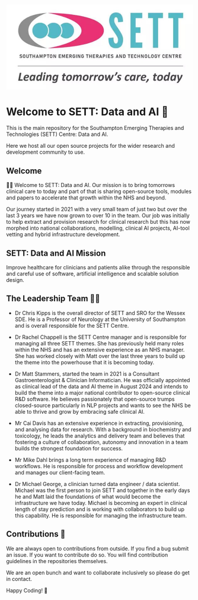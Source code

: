 <picture align="center">
  <img alt="SETT Logo" src="https://github.com/MattStammers/Pteredactyl/blob/main/src/pteredactyl_webapp/assets/img/SETT_Logo.jpg">
</picture>

# Welcome to SETT: Data and AI 👋
This is the main repository for the Southampton Emerging Therapies and Technologies (SETT) Centre: Data and AI. 

Here we host all our open source projects for the wider research and development community to use.

## Welcome

🙋‍♀️ Welcome to SETT: Data and AI. Our mission is to bring tomorrows clinical care to today and part of that is sharing open-source tools, modules and papers to accelerate that growth within the NHS and beyond.<br />

Our journey started in 2021 with a very small team of just two but over the last 3 years we have now grown to over 10 in the team. Our job was initially to help extract and provision research for clinical research but this has now morphed into national collaborations, modelling, clinical AI projects, AI-tool vetting and hybrid infrastructure development. 

## SETT: Data and AI Mission

Improve healthcare for clinicians and patients alike through the responsible and careful use of software, artificial intelligence and scalable solution design.

## The Leadership Team 🐱‍🏍

- Dr Chris Kipps is the overall director of SETT and SRO for the Wessex SDE. He is a Professor of Neurology at the University of Southampton and is overall responsible for the SETT Centre.

- Dr Rachel Chappell is the SETT Centre manager and is responsible for managing all three SETT themes. She has previously held many roles within the NHS and has an extensive experience as an NHS manager. She has worked closely with Matt over the last three years to build up the theme into the powerhouse that it is becoming today.

- Dr Matt Stammers, started the team in 2021 is a Consultant Gastroenterologist & Clinician Informatician. He was officially appointed as clinical lead of the data and AI theme in August 2024 and intends to build the theme into a major national contributor to open-source clinical R&D software. He believes passionately that open-source trumps closed-source particularly in NLP projects and wants to see the NHS be able to thrive and grow by embracing safe clinical AI.

- Mr Cai Davis has an extensive experience in extracting, provisioning, and analysing data for research. With a background in biochemistry and toxicology, he leads the analytics and delivery team and believes that fostering a culture of collaboration, autonomy and innovation in a team builds the strongest foundation for success.

- Mr Mike Dahl brings a long term experience of managing R&D workflows.  He is responsible for process and workflow development and manages our client-facing team.

- Dr Michael George, a clinician turned data engineer / data scientist. Michael was the first person to join SETT and together in the early days he and Matt laid the foundations of what would become the infrastructure we have today. Michael is becoming an expert in clinical length of stay prediction and is working with collaborators to build up this capability. He is responsible for managing the infrastructure team.

## Contributions 🌈 

We are always open to contributions from outside. If you find a bug submit an issue. If you want to contribute do so. You will find contribution guidelines in the repositories themselves. 

We are an open bunch and want to collaborate inclusively so please do get in contact.

Happy Coding! 🙌
